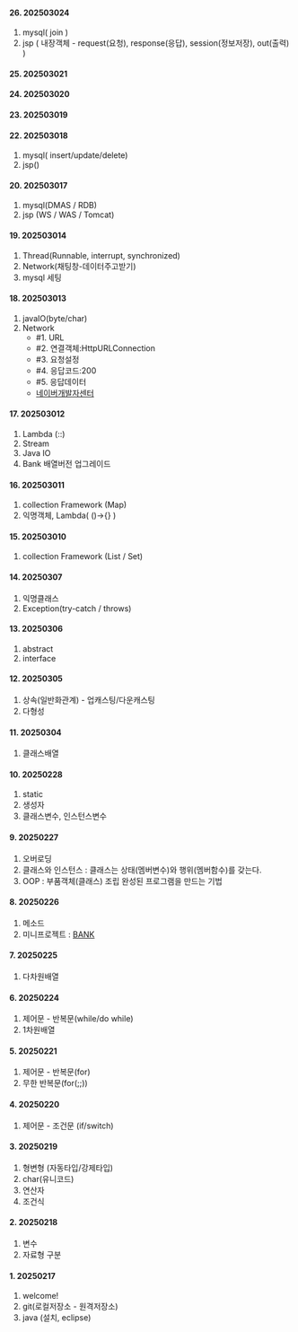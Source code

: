 #### 26. 202503024
1. mysql( join )
2. jsp ( 내장객체 - request(요청), response(응답), session(정보저장), out(출력) )

#### 25. 202503021

#### 24. 202503020

#### 23. 202503019

#### 22. 202503018
1. mysql( insert/update/delete)
2. jsp()

#### 20. 202503017
1. mysql(DMAS / RDB)
2. jsp (WS / WAS / Tomcat)

#### 19. 202503014
1. Thread(Runnable, interrupt, synchronized)
2. Network(채팅창-데이터주고받기)
3. mysql 세팅
 
#### 18. 202503013
1. javaIO(byte/char)
2. Network
   - #1. URL
   - #2. 연결객체:HttpURLConnection
   - #3. 요청설정
   - #4. 응답코드:200
   - #5. 응답데이터
   - [네이버개발자센터](https://developers.naver.com/docs/serviceapi/search/blog/blog.md#%EB%B8%94%EB%A1%9C%EA%B7%B8)
  
#### 17. 202503012
1. Lambda (::)
2. Stream
3. Java IO
4. Bank 배열버전 업그레이드

#### 16. 202503011
1. collection Framework (Map)
2. 익명객체, Lambda( ()->{} )

#### 15. 202503010
1. collection Framework (List / Set)  

#### 14. 20250307
1. 익명클래스
2. Exception(try-catch / throws)

#### 13. 20250306
1. abstract
2. interface

#### 12. 20250305
1. 상속(일반화관계) - 업캐스팅/다운캐스팅
2. 다형성
   
#### 11. 20250304
1. 클래스배열

#### 10. 20250228
1. static
2. 생성자
3. 클래스변수, 인스턴스변수

#### 9. 20250227
1. 오버로딩
2. 클래스와 인스턴스
   : 클래스는 상태(멤버변수)와 행위(멤버함수)를 갖는다.
3. OOP : 부품객체(클래스) 조립  완성된 프로그램을 만드는 기법

#### 8. 20250226
1. 메소드
2. 미니프로젝트 : [BANK](https://youtube.com/shorts/xxwALMTPJys?feature=share) 

#### 7. 20250225
1. 다차원배열

#### 6. 20250224
1. 제어문 - 반복문(while/do while)
2. 1차원배열

#### 5. 20250221
1. 제어문 - 반복문(for)
2. 무한 반복문(for(;;))

#### 4. 20250220
1. 제어문 - 조건문 (if/switch)

#### 3. 20250219
1. 형변형 (자동타입/강제타입)
2. char(유니코드)
3. 연산자
4. 조건식

#### 2. 20250218
1. 변수
2. 자료형 구분

#### 1. 20250217  
1. welcome!
2. git(로컬저장소 - 원격저장소)
3. java (설치, eclipse)

















